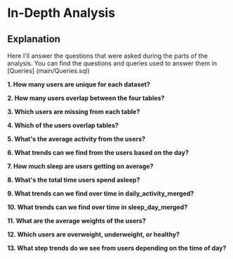 
# In-Depth Analysis
## Explanation

Here I'll answer the questions that were asked during the parts of the analysis.  You can find the questions and queries used to answer them in [Queries] (main/Queries.sql)

**1. How many users are unique for each dataset?**
  


**2. How many users overlap between the four tables?**


**3. Which users are missing from each table?**


**4. Which of the users overlap tables?**



**5. What's the average activity from the users?**


**6. What trends can we find from the users based on the day?**


**7. How much sleep are users getting on average?**


**8. What's the total time users spend asleep?**


**9. What trends can we find over time in daily_activity_merged?**


**10. What trends can we find over time in sleep_day_merged?** 


**11. What are the average weights of the users?**


**12. Which users are overweight, underweight, or healthy?**


**13. What step trends do we see from users depending on the time of day?**
